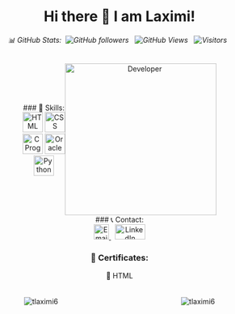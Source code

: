 <div align="center">
  
  # Hi there 👋 I am Laximi!
  
  ###### 📊 GitHub Stats:&nbsp; ![GitHub followers](https://img.shields.io/github/followers/tlaximi6?label=Follow&style=social) &nbsp;  ![GitHub Views](https://komarev.com/ghpvc/?username=tlaximi6) &nbsp; ![Visitors](https://visitor-badge.laobi.icu/badge?page_id=tlaximi6.tlaximi6) &nbsp;

  <div style="display: flex; align-items: center; justify-content: center;">
    <div style="max-width: 60%;">
      ### 🌱 Skills:
      <div>
        <img src="https://upload.wikimedia.org/wikipedia/commons/6/61/HTML5_logo_and_wordmark.svg" alt="HTML" width="40" height="40">
        <img src="https://upload.wikimedia.org/wikipedia/commons/d/d5/CSS3_logo_and_wordmark.svg" alt="CSS" width="40" height="40">
      </div>
      <div>
        <img src="https://upload.wikimedia.org/wikipedia/commons/1/19/C_Logo.png" alt="C Programming" width="40" height="40">
        <img src="https://upload.wikimedia.org/wikipedia/commons/5/50/Oracle_logo.svg" alt="Oracle Database" width="40" height="40">
      </div>
      <div>
        <img src="https://upload.wikimedia.org/wikipedia/commons/c/c3/Python-logo-notext.svg" alt="Python" width="40" height="40">
      </div>
    </div>
    <div>
      <img src="https://img.freepik.com/premium-photo/female-developer-background_665280-9655.jpg?w=1380" alt="Developer" width="300" height="300">
    </div>
  </div>

  <div style="display: flex; align-items: center; justify-content: center;">
    <div style="max-width: 60%;">
      ### 📞 Contact:
      <div>
        <a href="mailto:tlaximi11@gmail.com">
          <img src="https://upload.wikimedia.org/wikipedia/commons/4/4e/Gmail_Icon.png" alt="Email" width="30" height="30">
        </a> &nbsp; 
        <a href="https://www.linkedin.com/feed/">
          <img src="https://upload.wikimedia.org/wikipedia/commons/0/01/LinkedIn_Logo.svg" alt="LinkedIn" width="60" height="30">
        </a>
      </div>
    </div>
  </div>

  ### 📍 Certificates:
  
  <div>
    <a href="HTML_ Mimo Certificate!.pdf" style="text-decoration:none; color:inherit;">🤖 HTML</a>
  </div>
  <br>
  <br>
  
  <div style="display: flex; justify-content: space-between; width: 75%; max-width: 600px;">
    <div>
      <img align="left" src="https://github-readme-streak-stats.herokuapp.com/?user=tlaximi6&" alt="tlaximi6" />
      <br>
    </div>
    <div>
      <img align="right" src="https://github-readme-stats.vercel.app/api?username=tlaximi6&show_icons=true&locale=en" alt="tlaximi6" />
    </div>
  </div>

</div>
